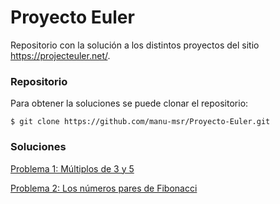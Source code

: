 Proyecto Euler
=========================================

Repositorio con la solución a los distintos proyectos del sitio https://projecteuler.net/.

### Repositorio

Para obtener la soluciones se puede clonar el repositorio:

```shell
$ git clone https://github.com/manu-msr/Proyecto-Euler.git
```


### Soluciones

[Problema 1: Múltiplos de 3 y 5](https://github.com/manu-msr/Proyecto-Euler/tree/master/1%20M%C3%BAltiplos%20de%203%20y%205)

[Problema 2: Los números pares de Fibonacci](https://github.com/manu-msr/Proyecto-Euler/tree/master/2%20Los%20n%C3%BAmeros%20pares%20de%20Fibonacci)
